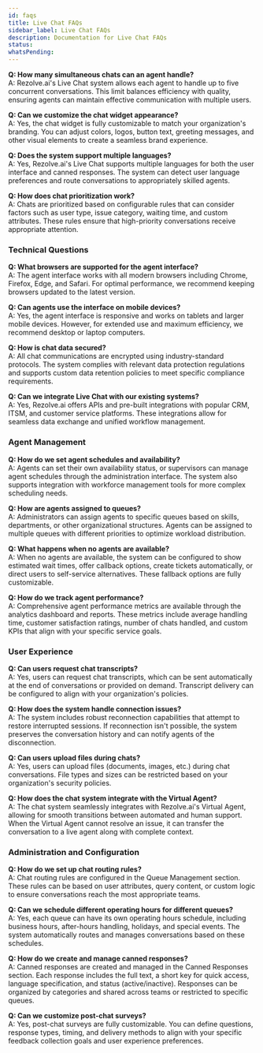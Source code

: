 ```yaml
---
id: faqs
title: Live Chat FAQs
sidebar_label: Live Chat FAQs
description: Documentation for Live Chat FAQs
status: 
whatsPending: 
---
```



**Q: How many simultaneous chats can an agent handle?**  
A: Rezolve.ai's Live Chat system allows each agent to handle up to five concurrent conversations. This limit balances efficiency with quality, ensuring agents can maintain effective communication with multiple users.

**Q: Can we customize the chat widget appearance?**  
A: Yes, the chat widget is fully customizable to match your organization's branding. You can adjust colors, logos, button text, greeting messages, and other visual elements to create a seamless brand experience.

**Q: Does the system support multiple languages?**  
A: Yes, Rezolve.ai's Live Chat supports multiple languages for both the user interface and canned responses. The system can detect user language preferences and route conversations to appropriately skilled agents.

**Q: How does chat prioritization work?**  
A: Chats are prioritized based on configurable rules that can consider factors such as user type, issue category, waiting time, and custom attributes. These rules ensure that high-priority conversations receive appropriate attention.

### Technical Questions

**Q: What browsers are supported for the agent interface?**  
A: The agent interface works with all modern browsers including Chrome, Firefox, Edge, and Safari. For optimal performance, we recommend keeping browsers updated to the latest version.

**Q: Can agents use the interface on mobile devices?**  
A: Yes, the agent interface is responsive and works on tablets and larger mobile devices. However, for extended use and maximum efficiency, we recommend desktop or laptop computers.

**Q: How is chat data secured?**  
A: All chat communications are encrypted using industry-standard protocols. The system complies with relevant data protection regulations and supports custom data retention policies to meet specific compliance requirements.

**Q: Can we integrate Live Chat with our existing systems?**  
A: Yes, Rezolve.ai offers APIs and pre-built integrations with popular CRM, ITSM, and customer service platforms. These integrations allow for seamless data exchange and unified workflow management.

### Agent Management

**Q: How do we set agent schedules and availability?**  
A: Agents can set their own availability status, or supervisors can manage agent schedules through the administration interface. The system also supports integration with workforce management tools for more complex scheduling needs.

**Q: How are agents assigned to queues?**  
A: Administrators can assign agents to specific queues based on skills, departments, or other organizational structures. Agents can be assigned to multiple queues with different priorities to optimize workload distribution.

**Q: What happens when no agents are available?**  
A: When no agents are available, the system can be configured to show estimated wait times, offer callback options, create tickets automatically, or direct users to self-service alternatives. These fallback options are fully customizable.

**Q: How do we track agent performance?**  
A: Comprehensive agent performance metrics are available through the analytics dashboard and reports. These metrics include average handling time, customer satisfaction ratings, number of chats handled, and custom KPIs that align with your specific service goals.

### User Experience

**Q: Can users request chat transcripts?**  
A: Yes, users can request chat transcripts, which can be sent automatically at the end of conversations or provided on demand. Transcript delivery can be configured to align with your organization's policies.

**Q: How does the system handle connection issues?**  
A: The system includes robust reconnection capabilities that attempt to restore interrupted sessions. If reconnection isn't possible, the system preserves the conversation history and can notify agents of the disconnection.

**Q: Can users upload files during chats?**  
A: Yes, users can upload files (documents, images, etc.) during chat conversations. File types and sizes can be restricted based on your organization's security policies.

**Q: How does the chat system integrate with the Virtual Agent?**  
A: The chat system seamlessly integrates with Rezolve.ai's Virtual Agent, allowing for smooth transitions between automated and human support. When the Virtual Agent cannot resolve an issue, it can transfer the conversation to a live agent along with complete context.

### Administration and Configuration

**Q: How do we set up chat routing rules?**  
A: Chat routing rules are configured in the Queue Management section. These rules can be based on user attributes, query content, or custom logic to ensure conversations reach the most appropriate teams.

**Q: Can we schedule different operating hours for different queues?**  
A: Yes, each queue can have its own operating hours schedule, including business hours, after-hours handling, holidays, and special events. The system automatically routes and manages conversations based on these schedules.

**Q: How do we create and manage canned responses?**  
A: Canned responses are created and managed in the Canned Responses section. Each response includes the full text, a short key for quick access, language specification, and status (active/inactive). Responses can be organized by categories and shared across teams or restricted to specific queues.

**Q: Can we customize post-chat surveys?**  
A: Yes, post-chat surveys are fully customizable. You can define questions, response types, timing, and delivery methods to align with your specific feedback collection goals and user experience preferences.